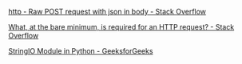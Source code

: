 [http - Raw POST request with json in body - Stack Overflow](https://stackoverflow.com/questions/32436864/raw-post-request-with-json-in-body)

[What, at the bare minimum, is required for an HTTP request? - Stack Overflow](https://stackoverflow.com/questions/6686261/what-at-the-bare-minimum-is-required-for-an-http-request)

[StringIO Module in Python - GeeksforGeeks](https://www.geeksforgeeks.org/stringio-module-in-python/)